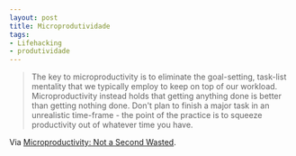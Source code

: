 ```yaml
---
layout: post
title: Microprodutividade
tags:
- Lifehacking
- produtividade
---
```


> The key to microproductivity is to eliminate the goal-setting, task-list mentality that we typically employ to keep on top of our workload. Microproductivity instead holds that getting anything done is better than getting nothing done. Don't plan to finish a major task in an unrealistic time-frame - the point of the practice is to squeeze productivity out of whatever time you have.

Via [Microproductivity: Not a Second Wasted](http://4ormat.com/ecr/microproductivity-not-a-second-wasted).
